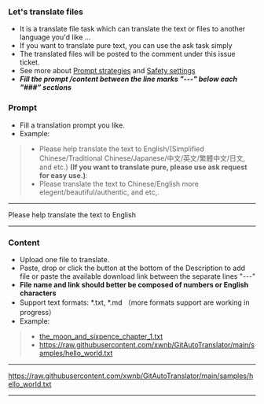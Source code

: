 <!-- Please fill the below task information as follows -->
<!-- Do not remove any text of this Description template, just fill items -->

<!--
### Setting

Here is the generation configuration and safety setting about Gemini, you can modify them according to your needs.
- [Safety settings](https://ai.google.dev/docs/safety_setting_gemini)

-------------------------------------------------------------------------------
	{
	  "model_name": "gemini-pro-vision",
	  "generation_configuration":
	  {
	    "temperature": 0.9,
	    "top_p": 1.0,
	    "top_k": 1,
	    "max_output_tokens": 2048
	  },
	  "safety_setting":
	  {
	    "harassment": "BLOCK_MEDIUM_AND_ABOVE",
	    "hate_speech": "BLOCK_MEDIUM_AND_ABOVE",
	    "sexually_explicit": "BLOCK_MEDIUM_AND_ABOVE",
	    "dangerous_content": "BLOCK_MEDIUM_AND_ABOVE"
	  }
	}
-------------------------------------------------------------------------------
-->

### Let's translate files

- It is a translate file task which can translate the text or files to another language you'd like ...
- If you want to translate pure text, you can use the ask task simply
- The translated files will be posted to the comment under this issue ticket.
- See more about [Prompt strategies](https://ai.google.dev/docs/prompt_best_practices#experiment-with-different-parameter-values) and [Safety settings](https://ai.google.dev/docs/safety_setting_gemini)
- ***Fill the prompt /content between the line marks "---" below each "###” sections***

### Prompt

- Fill a translation prompt you like.
- Example:

> - Please help translate the text to English/(Simplified Chinese/Traditional Chinese/Japanese/中文/英文/繁體中文/日文, and etc.)
**(If you want to translate pure, please use ask request for easy use.)**:
> - Please translate the text to Chinese/English more elegent/beautiful/authentic, and etc,.
-------------------------------------------------------------------------------

Please help translate the text to English

-------------------------------------------------------------------------------

### Content

- Upload one file to translate.
- Paste, drop or click the button at the bottom of the Description to add file or paste the available download link between the separate lines "---"
- **File name and link should better be composed of numbers or English characters**
- Support text formats: *.txt, *.md （more formats support are working in progress）
- Example:

> - [the_moon_and_sixpence_chapter_1.txt](https://raw.githubusercontent.com/xwnb/GitAutoTranslator/main/samples/the_moon_and_sixpence_chapter_1.txt)
> - https://raw.githubusercontent.com/xwnb/GitAutoTranslator/main/samples/hello_world.txt

-------------------------------------------------------------------------------

https://raw.githubusercontent.com/xwnb/GitAutoTranslator/main/samples/hello_world.txt

-------------------------------------------------------------------------------